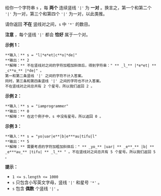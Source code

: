 给你一个字符串 `s` ，每  **两个**  连续竖线 `'|'` 为 **一对**  。换言之，第一个和第二个 `'|'` 为一对，第三个和第四个
`'|'` 为一对，以此类推。

请你返回 **不在** 竖线对之间，`s` 中 `'*'` 的数目。

**注意** ，每个竖线 `'|'` 都会 **恰好**  属于一个对。



**示例 1：**

    
    
    **输入：** s = "l|*e*et|c**o|*de|"
    **输出：** 2
    **解释：** 不在竖线对之间的字符加粗加斜体后，得到字符串：" ** _l_** |*e*et| ** _c**o_** |*de|" 。
    第一和第二条竖线 '|' 之间的字符不计入答案。
    同时，第三条和第四条竖线 '|' 之间的字符也不计入答案。
    不在竖线对之间总共有 2 个星号，所以我们返回 2 。

**示例 2：**

    
    
    **输入：** s = "iamprogrammer"
    **输出：** 0
    **解释：** 在这个例子中，s 中没有星号。所以返回 0 。
    

**示例 3：**

    
    
    **输入：** s = "yo|uar|e**|b|e***au|tifu|l"
    **输出：** 5
    **解释：** 需要考虑的字符加粗加斜体后：" ** _yo_** |uar| ** _e**_** |b| ** _e***au_** |tifu| ** _l_** " 。不在竖线对之间总共有 5 个星号。所以我们返回 5 。



**提示：**

  * `1 <= s.length <= 1000`
  * `s` 只包含小写英文字母，竖线 `'|'` 和星号 `'*'` 。
  * `s` 包含 **偶数**  个竖线 `'|'` 。

